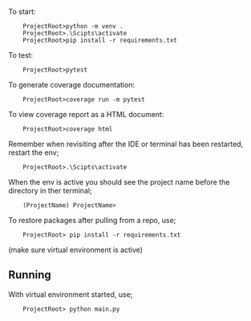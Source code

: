 To start:
```
    ProjectRoot>python -m venv .
    ProjectRoot>.\Scipts\activate
    ProjectRoot>pip install -r requirements.txt
```

To test:
```
    ProjectRoot>pytest
```

To generate coverage documentation:
```
    ProjectRoot>coverage run -m pytest
```

To view coverage report as a HTML document:
```
    ProjectRoot>coverage html
```

Remember when revisiting after the IDE or terminal has been restarted, restart the env;
```
    ProjectRoot>.\Scipts\activate
```
When the env is active you should see the project name before the directory in ther terminal;
```
    (ProjectName) ProjectName>
```

To restore packages after pulling from a repo, use;
```
    ProjectRoot> pip install -r requirements.txt
```
(make sure virtual environment is active)

## Running 

With virtual environment started, use;

```
    ProjectRoot> python main.py
```
